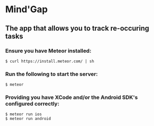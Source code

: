 # Mind'Gap
## The app that allows you to track re-occuring tasks

### Ensure you have Meteor installed:

    $ curl https://install.meteor.com/ | sh   

### Run the following to start the server:

    $ meteor

### Providing you have XCode and/or the Android SDK's configured correctly:

    $ meteor run ios
    $ meteor run android
